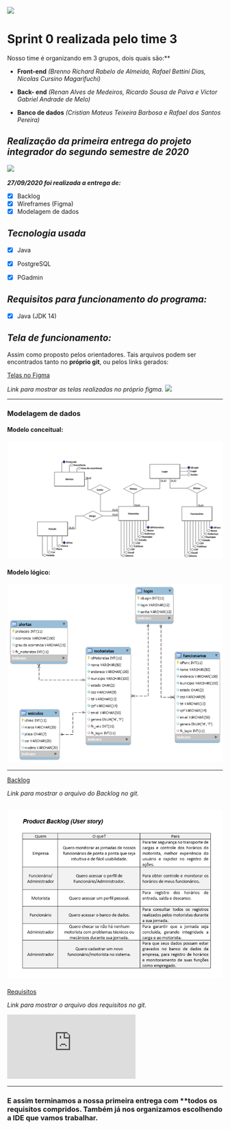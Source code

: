 ![](https://github.com/DevSlim001/PI_2020.2/blob/master/logotipocomum.jpg)

# Sprint 0 realizada pelo time 3

Nosso time é organizando em 3 grupos, dois quais são:**

- **Front-end** *(Brenno Richard Rabelo de Almeida, Rafael Bettini Dias, Nicolas Cursino Magarifuchi)*

- **Back- end** *(Renan Alves de Medeiros, Ricardo Sousa de Paiva e Victor Gabriel Andrade de Melo)*

- **Banco de dados** *(Cristian Mateus Teixeira Barbosa e Rafael dos Santos Pereira)*

## **_Realização da primeira entrega do projeto integrador do segundo semestre de 2020_**
![](https://github.com/DevSlim001/PI_2020.2/blob/Sprint0/CardSprint0.png)

**_27/09/2020 foi realizada a entrega de:_**

- [x] Backlog
- [x] Wireframes (Figma)
- [x] Modelagem de dados

## **_Tecnologia usada_**

- [X] Java
- [X] PostgreSQL
- [X] PGadmin


## **_Requisitos para funcionamento do programa:_**

- [X] Java (JDK 14)

## **_Tela de funcionamento:_**

Assim como proposto pelos orientadores. Tais arquivos podem ser encontrados tanto no **próprio git**, ou pelos links gerados:

[Telas no Figma](https://www.figma.com/file/HG6pqXWqIvgvZW6KFSeBns/PI-Time-3-IACIT?node-id=0%3A1)

_Link para mostrar as telas realizadas no próprio figma._
![](https://github.com/DevSlim001/PI_2020.2/blob/Sprint0/Gif_Figma.gif)

--------------------------------------------------------------------------------------------------------------------
### Modelagem de dados

#### Modelo conceitual:

![](https://github.com/DevSlim001/PI_2020.2/blob/Sprint0/modeloconceitual.jpg)

#### Modelo lógico:

![](https://github.com/DevSlim001/PI_2020.2/blob/Sprint0/Modelo%20lógico.png)

--------------------------------------------------------------------------------------------------------------------
[Backlog](https://github.com/DevSlim001/PI_2020.2/blob/Sprint0/Product%20Backlog.pdf)

_Link para mostrar o arquivo do Backlog no git._

![](https://github.com/DevSlim001/PI_2020.2/blob/Sprint0/Backlogpng.png)
--------------------------------------------------------------------------------------------------------------------
[Requisitos](https://github.com/DevSlim001/PI_2020.2/blob/Sprint0/Template_de_Requisitos_de_2ADS_IACIT_atualizada%5B1062%5D%20(2)%20(1).pdf)

_Link para mostrar o arquivo dos requisitos no git._

![](https://github.com/DevSlim001/PI_2020.2/blob/Sprint0/Template_de_Requisitos_de_2ADS_IACIT_atualizada%5B1062%5D%20(2)%20(1).pdf)

--------------------------------------------------------------------------------------------------------------------
### E assim terminamos a nossa primeira entrega com **todos os requisitos compridos. Também já nos organizamos escolhendo a IDE que vamos trabalhar.
